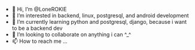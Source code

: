 - 👋 Hi, I’m @LoneROKIE
- 👀 I’m interested in backend, linux, postgresql, and android development
- 🌱 I’m currently learning python and postgresql, django, because i want to be a backend dev
- 💞️ I’m looking to collaborate on anything i can ^_^
- 📫 How to reach me ...

<!---
LoneROKIE/LoneROKIE is a ✨ special ✨ repository because its `README.md` (this file) appears on your GitHub profile.
You can click the Preview link to take a look at your changes.
--->
